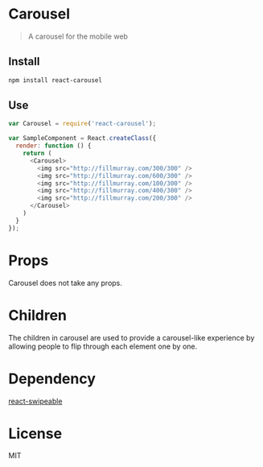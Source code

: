 # Carousel

> A carousel for the mobile web

## Install

```sh
npm install react-carousel
```

## Use

```js
var Carousel = require('react-carousel');

var SampleComponent = React.createClass({
  render: function () {
    return (
      <Carousel>
        <img src="http://fillmurray.com/300/300" />
        <img src="http://fillmurray.com/600/300" />
        <img src="http://fillmurray.com/100/300" />
        <img src="http://fillmurray.com/400/300" />
        <img src="http://fillmurray.com/200/300" />
      </Carousel>
    )
  }
});
```

# Props

Carousel does not take any props.

# Children

The children in carousel are used to provide a carousel-like experience by allowing
people to flip through each element one by one.

# Dependency

[react-swipeable](https://github.com/dogfessional/react-swipeable)

# License

MIT
